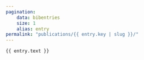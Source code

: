 ```yaml
---
pagination:
    data: bibentries
    size: 1
    alias: entry
permalink: "publications/{{ entry.key | slug }}/"
---
```


```
{{ entry.text }}
```
